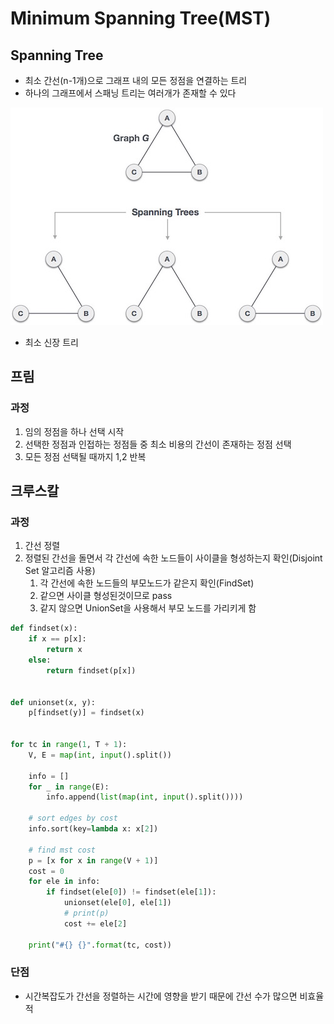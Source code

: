 # Minimum Spanning Tree(MST)

## Spanning Tree

* 최소 간선(n-1개)으로 그래프 내의 모든 정점을 연결하는 트리
* 하나의 그래프에서 스패닝 트리는 여러개가 존재할 수 있다

![spanning tree](assets\spanning_trees.jpg)

* 최소 신장 트리



## 프림

### 과정

1. 임의 정점을 하나 선택 시작
2. 선택한 정점과 인접하는 정점들 중 최소 비용의 간선이 존재하는 정점 선택
3. 모든 정점 선택될 때까지 1,2 반복

## 크루스칼

### 과정

1. 간선 정렬
2. 정렬된 간선을 돌면서 각 간선에 속한 노드들이 사이클을 형성하는지 확인(Disjoint Set 알고리즘 사용)
   1. 각 간선에 속한 노드들의 부모노드가 같은지 확인(FindSet)
   2. 같으면 사이클 형성된것이므로 pass
   3. 같지 않으면 UnionSet을 사용해서 부모 노드를 가리키게 함

```python
def findset(x):
    if x == p[x]:
        return x
    else:
        return findset(p[x])


def unionset(x, y):
    p[findset(y)] = findset(x)


for tc in range(1, T + 1):
    V, E = map(int, input().split())

    info = []
    for _ in range(E):
        info.append(list(map(int, input().split())))

    # sort edges by cost
    info.sort(key=lambda x: x[2])

    # find mst cost
    p = [x for x in range(V + 1)]
    cost = 0
    for ele in info:
        if findset(ele[0]) != findset(ele[1]):
            unionset(ele[0], ele[1])
            # print(p)
            cost += ele[2]

    print("#{} {}".format(tc, cost))
```

### 단점

* 시간복잡도가 간선을 정렬하는 시간에 영향을 받기 때문에 간선 수가 많으면 비효율적